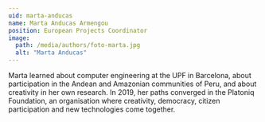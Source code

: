```yaml
---
uid: marta-anducas
name: Marta Anducas Armengou
position: European Projects Coordinator
image:
  path: /media/authors/foto-marta.jpg
  alt: "Marta Anducas"
---
```

Marta learned about computer engineering at the UPF in Barcelona, about participation in the Andean and Amazonian communities of Peru, and about creativity in her own research. In 2019, her paths converged in the Platoniq Foundation, an organisation where creativity, democracy, citizen participation and new technologies come together.
